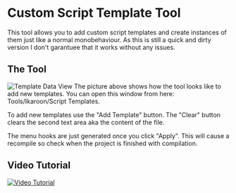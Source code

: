 # Custom Script Template Tool
 This tool allows you to add custom script templates and create instances of them just like a normal monobehaviour.
 As this is still a quick and dirty version I don't garantuee that it works without any issues.
 
 ## The Tool
 ![Template Data View](https://marian-brinkmann.com/wp-content/uploads/2021/09/GitHub_CustomScriptTemplateTool.png)
 The picture above shows how the tool looks like to add new templates.
 You can open this window from here: Tools/Ikaroon/Script Templates.
 
 To add new templates use the "Add Template" button.
 The "Clear" button clears the second text area aka the content of the file.
 
 The menu hooks are just generated once you click "Apply".
 This will cause a recompile so check when the project is finished with compilation.
 
 ## Video Tutorial
 [![Video Tutorial](https://img.youtube.com/vi/Ht4bwh8Od90/0.jpg)](https://www.youtube.com/watch?v=Ht4bwh8Od90)
